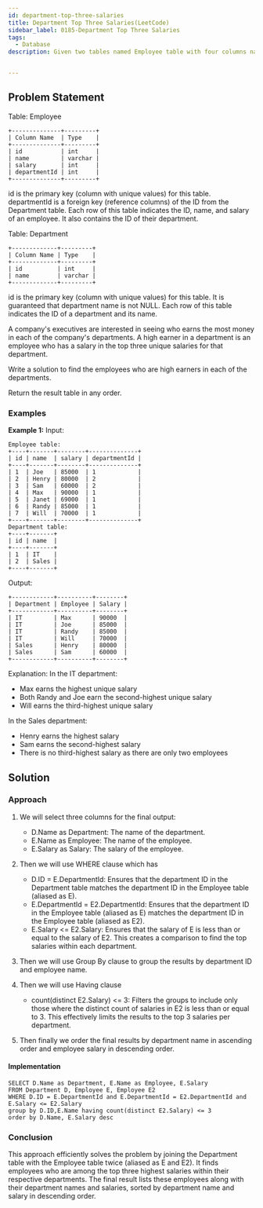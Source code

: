 ```yaml
---
id: department-top-three-salaries
title: Department Top Three Salaries(LeetCode)
sidebar_label: 0185-Department Top Three Salaries
tags:
  - Database
description: Given two tables named Employee table with four columns named id, name, salary, departmentId and Department table with two columns named id, name we have to to find the employees who are high earners in each of the departments.


---
```


## Problem Statement
Table: Employee
```
+--------------+---------+
| Column Name  | Type    |
+--------------+---------+
| id           | int     |
| name         | varchar |
| salary       | int     |
| departmentId | int     |
+--------------+---------+
```
id is the primary key (column with unique values) for this table.
departmentId is a foreign key (reference columns) of the ID from the Department table.
Each row of this table indicates the ID, name, and salary of an employee. It also contains the ID of their department.


Table: Department
```
+-------------+---------+
| Column Name | Type    |
+-------------+---------+
| id          | int     |
| name        | varchar |
+-------------+---------+
```
id is the primary key (column with unique values) for this table. It is guaranteed that department name is not NULL.
Each row of this table indicates the ID of a department and its name.

A company's executives are interested in seeing who earns the most money in each of the company's departments. A high earner in a department is an employee who has a salary in the top three unique salaries for that department.

Write a solution to find the employees who are high earners in each of the departments.

Return the result table in any order.

### Examples

**Example 1:**
Input:
```plaintext
Employee table:
+----+-------+--------+--------------+
| id | name  | salary | departmentId |
+----+-------+--------+--------------+
| 1  | Joe   | 85000  | 1            |
| 2  | Henry | 80000  | 2            |
| 3  | Sam   | 60000  | 2            |
| 4  | Max   | 90000  | 1            |
| 5  | Janet | 69000  | 1            |
| 6  | Randy | 85000  | 1            |
| 7  | Will  | 70000  | 1            |
+----+-------+--------+--------------+
Department table:
+----+-------+
| id | name  |
+----+-------+
| 1  | IT    |
| 2  | Sales |
+----+-------+
```
Output:
```
+------------+----------+--------+
| Department | Employee | Salary |
+------------+----------+--------+
| IT         | Max      | 90000  |
| IT         | Joe      | 85000  |
| IT         | Randy    | 85000  |
| IT         | Will     | 70000  |
| Sales      | Henry    | 80000  |
| Sales      | Sam      | 60000  |
+------------+----------+--------+
```
Explanation: 
In the IT department:
- Max earns the highest unique salary
- Both Randy and Joe earn the second-highest unique salary
- Will earns the third-highest unique salary

In the Sales department:
- Henry earns the highest salary
- Sam earns the second-highest salary
- There is no third-highest salary as there are only two employees
## Solution

### Approach 
1. We will select three columns for the final output:<br />

   * D.Name as Department: The name of the department.
   * E.Name as Employee: The name of the employee.
   * E.Salary as Salary: The salary of the employee.
     
2. Then we will use WHERE clause which has <br />

   * D.ID = E.DepartmentId: Ensures that the department ID in the Department table matches the department ID in the Employee table (aliased as E).
   * E.DepartmentId = E2.DepartmentId: Ensures that the department ID in the Employee table (aliased as E) matches the department ID in the Employee table (aliased as E2).
   * E.Salary <= E2.Salary: Ensures that the salary of E is less than or equal to the salary of E2. This creates a comparison to find the top salaries within each department.
3. Then we will use Group By clause to group the results by department ID and employee name.
4. Then we will use Having clause
   * count(distinct E2.Salary) <= 3: Filters the groups to include only those where the distinct count of salaries in E2 is less than or equal to 3. This effectively limits the results to the top 3 salaries per department.
5. Then finally we order the final results by department name in ascending order and employee salary in descending order.
#### Implementation

```MySQL
SELECT D.Name as Department, E.Name as Employee, E.Salary 
FROM Department D, Employee E, Employee E2  
WHERE D.ID = E.DepartmentId and E.DepartmentId = E2.DepartmentId and 
E.Salary <= E2.Salary
group by D.ID,E.Name having count(distinct E2.Salary) <= 3
order by D.Name, E.Salary desc
```


### Conclusion

This approach efficiently solves the problem by joining the Department table with the Employee table twice (aliased as E and E2). It finds employees who are among the top three highest salaries within their respective departments. The final result lists these employees along with their department names and salaries, sorted by department name and salary in descending order.
